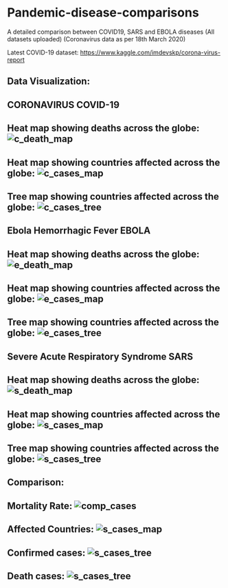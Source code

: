 # Pandemic-disease-comparisons

A detailed comparison between COVID19, SARS and EBOLA diseases
(All datasets uploaded)
(Coronavirus data as per 18th March 2020)

Latest COVID-19 dataset:
https://www.kaggle.com/imdevskp/corona-virus-report

Data Visualization:
---------------------

CORONAVIRUS COVID-19
-----------------------------------------------------------------------------------------------
Heat map showing deaths across the globe:
![c_death_map](https://github.com/Priya-SB/Comparing-Pandemic-Diseases/blob/master/images/newplot%20(9).svg)
-----------------------------------------------------------------------------------------------
Heat map showing countries affected across the globe:
![c_cases_map](https://github.com/Priya-SB/Comparing-Pandemic-Diseases/blob/master/images/newplot%20(12).svg)
-----------------------------------------------------------------------------------------------
Tree map showing countries affected across the globe:
![c_cases_tree](https://github.com/Priya-SB/Comparing-Pandemic-Diseases/blob/master/images/newplot%20(4).svg)
-----------------------------------------------------------------------------------------------

Ebola Hemorrhagic Fever EBOLA
-----------------------------------------------------------------------------------------------
Heat map showing deaths across the globe:
![e_death_map](https://github.com/Priya-SB/Comparing-Pandemic-Diseases/blob/master/images/newplot%20(8).svg)
-----------------------------------------------------------------------------------------------
Heat map showing countries affected across the globe:
![e_cases_map](https://github.com/Priya-SB/Comparing-Pandemic-Diseases/blob/master/images/newplot%20(11).svg)
-----------------------------------------------------------------------------------------------
Tree map showing countries affected across the globe:
![e_cases_tree](https://github.com/Priya-SB/Comparing-Pandemic-Diseases/blob/master/images/newplot%20(5).svg)
-----------------------------------------------------------------------------------------------

Severe Acute Respiratory Syndrome SARS
-----------------------------------------------------------------------------------------------
Heat map showing deaths across the globe:
![s_death_map](https://github.com/Priya-SB/Comparing-Pandemic-Diseases/blob/master/images/newplot%20(7).svg)
-----------------------------------------------------------------------------------------------
Heat map showing countries affected across the globe:
![s_cases_map](https://github.com/Priya-SB/Comparing-Pandemic-Diseases/blob/master/images/newplot%20(10).svg)
-----------------------------------------------------------------------------------------------
Tree map showing countries affected across the globe:
![s_cases_tree](https://github.com/Priya-SB/Comparing-Pandemic-Diseases/blob/master/images/newplot%20(6).svg)
-----------------------------------------------------------------------------------------------

Comparison:
---------------------
Mortality Rate:
![comp_cases](https://github.com/Priya-SB/Comparing-Pandemic-Diseases/blob/master/images/newplot%20(1).svg)
-----------------------------------------------------------------------------------------------
Affected Countries:
![s_cases_map](https://github.com/Priya-SB/Comparing-Pandemic-Diseases/blob/master/images/newplot%20.svg)
-----------------------------------------------------------------------------------------------
Confirmed cases:
![s_cases_tree](https://github.com/Priya-SB/Comparing-Pandemic-Diseases/blob/master/images/newplot%20(3).svg)
-----------------------------------------------------------------------------------------------
Death cases:
![s_cases_tree](https://github.com/Priya-SB/Comparing-Pandemic-Diseases/blob/master/images/newplot%20(2).svg)
-----------------------------------------------------------------------------------------------



